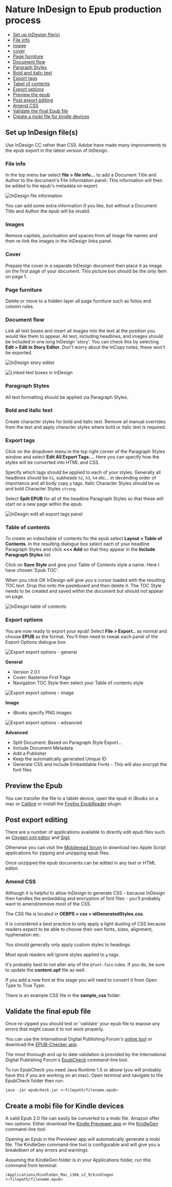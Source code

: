# Nature InDesign to Epub production process

*	[Set up InDesign file(s)](#set-up-indesign-files)
*	[File info](#file-info)
*	[image](#images)
*	[cover](#cover)
*	[Page furniture](#page-furniture)
*	[Document flow](#document-flow)
*	[Pargraph Styles](#paragraph-styles)
*	[Bold and italic text](#bold-and-italic-text)
*	[Export tags](#export-tags)
*	[Tabel of contents](#table-of-contents)
*	[Export options](#export-options)
*	[Preview the epub](#preview-the-epub)
*	[Post export editing](#post-export-editing)
*	[Amend CSS](#amend-css)
*	[Validate the final Epub file](#validate-the-final-epub-file)
*	[Create a mobi file for kindle devices](#create-a-mobi-file-for-kindle-devices)


## Set up InDesign file(s)

Use InDesign CC rather than CS5. Adobe have made many improvements to the epub export in the latest version of InDesign.

### File info

In the top menu bar select **file > file info...** to add a Document Title and Author to the document's File Information panel. This information will then be added to the epub's metadata on export. 

![InDesign file information](images/file-information.png)

You can add some extra information if you like, but without a Document Title and Author the epub will be invalid.

### Images

Remove capitals, punctuation and spaces from all image file names and then re-link the images in the InDesign links panel.

### Cover

Prepare the cover in a separate InDesign document then place it as image on the first page of your document. This picture box should be the only item on page 1.

### Page furniture

Delete or move to a hidden layer all page furniture such as folios and column rules.

### Document flow

Link all text boxes and insert all images into the text at the position you would like them to appear. All text, including headlines, and images should be included in one long InDesign 'story'. You can check this by selecting **Edit > Edit in Story Editor**. Don't worry about the InCopy notes, these won't be exported.

![InDesign story editor](images/story-editor.png)

![Linked text boxes in InDesign](images/link-text-boxes.png)

### Paragraph Styles

All text formatting should be applied via Paragraph Styles.

### Bold and italic text

Create character styles for bold and italic text. Remove all manual overrides from the text and apply character styles where bold or italic text is required.

### Export tags

Click on the dropdown menu in the top right corner of the Paragraph Styles window and select **Edit All Export Tags...**. Here you can specify how the styles will be converted into HTML and CSS.

Specify which tags should be applied to each of your styles. 
Generally all headlines should be <code>h1</code>, subheads <code>h2</code>, <code>h3</code>, <code>h4</code> etc... in decending order of importance and all body copy <code>p</code> tags. Italic Character Styles should be <code>em</code> and bold Character Styles <code>strong</code>.

Select **Split EPUB** for all of the headline Paragraph Styles so that these will start on a new page within the epub.

![InDesgin edit all export tags panel](images/edit-all-export-tags.png)


### Table of contents

To create an index/table of contents for the epub select **Layout > Table of Contents**. In the resulting dialogue box select each of your headline Paragraph Styles and click **<<< Add** so that they appear in the **Include Paragraph Styles** list.

Click on **Save Style** and give your Table of Contents style a name. Here I have chosen 'Epub TOC'.

When you click OK InDesign will give you a cursor loaded with the resulting TOC text. Drop this onto the pasteboard and then delete it. The TOC Style needs to be created and saved within the document but should not appear on page.

![InDesgin table of contents](images/table-of-contents.png)

### Export options

You are now ready to export your epub! Select **File > Export..** as normal and choose **EPUB** as the format. You'll then need to tweak each panel of the Export Options dialogue box.  

![Export export options - general](images/general.png)

**General**
*   Version 2.0.1
*   Cover: Rasterise First Page
*   Navigation TOC Style then select your Table of contents style

![Export export options - image](images/image.png)

**Image**
*   iBooks specify PNG images

![Export export options - advanced](images/advanced.png)

**Advanced**
*   Split Document: Based on Paragraph Style Export...
*   Include Document Metadata
*   Add a Publisher
*   Keep the automatically generated Unique ID
*	Generate CSS and Include Embeddable Fonts - This will also encrypt the font files

## Preview the Epub

You can transfer the file to a tablet device, open the epub in iBooks on a mac or [Calibre](http://calibre-ebook.com/) or install the [Firefox EpubReader](https://addons.mozilla.org/en-US/firefox/addon/epubreader/) plugin.

## Post export editing

There are a number of applications available to directly edit epub files such as [Oxygen xml editor](http://www.oxygenxml.com/xml_editor/epub.html) and [Sigil](https://code.google.com/p/sigil/).

Otherwise you can visit the [Mobileread forum](http://www.mobileread.com/forums/showpost.php?p=581649&postcount=1) to download two Apple Script applications for zipping and unzipping epub files.

Once unzipped the epub documents can be edited in any text or HTML editor.

### Amend CSS

Although it is helpful to allow InDesign to generate CSS - because InDesign then handles the embedding and encryption of font files - you'll probably want to amend/remove most of the CSS.

The CSS file is located in **OEBPS > css > idGeneratedStyles.css**.

It is considered a best practice to only apply a light dusting of CSS because readers expect to be able to choose their own fonts, sizes, alignment, hyphenation etc.

You should generally only apply custom styles to headings.

Most epub readers will ignore styles applied to <code>p</code> tags.

It's probably best to not alter any of the <code>@font-face</code> rules. If you do, be sure to update the **content.opf** file as well. 

If you add a new font at this stage you will need to convert it from Open Type to True Type.

There is an example CSS file in the **sample_css** folder.

## Validate the final epub file

Once re-zipped you should test or 'validate' your epub file to expose any errors that might cause it to not work properly.

You can use the International Digital Publishing Forum's [online tool](http://validator.idpf.org/) or download the [EPUB-Checker app](http://www.pagina-online.de/produkte/epub-checker/).

The most thorough and up to date validation is provided by the International Digital Publishing Forum's [EpubCheck](https://github.com/IDPF/epubcheck/releases) command-line tool.

To run EpubCheck you need Java Runtime 1.5 or above (you will probably have this if you are working on an mac). Open terminal and navigate to the EpubCheck folder then run:

	java -jar epubcheck.jar <~filepath/filename.epub>
	

## Create a mobi file for Kindle devices 

A valid Epub 2.0 file can easily be converted to a mobi file. Amazon offer two options. Either download the [Kindle Previewer app](http://www.amazon.com/gp/feature.html/?docId=1000765261) or the [KindleGen](http://www.amazon.com/gp/feature.html?docId=1000765211) command-line tool.

Opening an Epub in the Previewer app will automatically generate a mobi file. The KindleGen command-line tool is configurable and will give you a breakdown of any errors and warnings.

Assuming the KindleGen folder is in your Applications folder, run this command from terminal:

	/Applications/KindleGen_Mac_i386_v2_9/kindlegen <~filepath/filename.epub>

